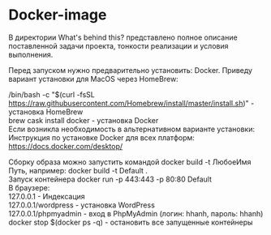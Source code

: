 # Docker-image
В директории What's behind this? представлено полное описание поставленной задачи проекта, тонкости реализации и условия выполнения.

Перед запуском нужно предварительно установить: Docker. Приведу вариант установки для MacOS через HomeBrew:

/bin/bash -c "$(curl -fsSL https://raw.githubusercontent.com/Homebrew/install/master/install.sh)" - установка HomeBrew  
brew cask install docker - установка Docker  
Если возникла необходимость в альтернативном варианте установки:  
Инструкция по установке Docker для всех платформ: https://docs.docker.com/desktop/  


Сборку образа можно запустить командой docker build -t ЛюбоеИмя Путь, например: docker build -t Default .  
Запуск контейнера docker run -p 443:443 -p 80:80 Default  
В браузере:  
127.0.0.1 - Индексация  
127.0.0.1/wordpress - установка WordPress  
127.0.0.1/phpmyadmin - вход в PhpMyAdmin (логин: hhanh, пароль: hhanh)  
docker stop $(docker ps -q) - остановить все запущенные контейнеры  
